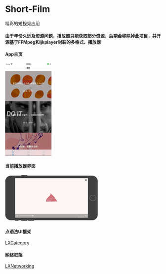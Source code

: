 # Short-Film
精彩的短视频应用

#### 由于年份久远及资源问题，播放器只能获取部分资源，后期会移除掉此项目，并开源基于FFMpeg和ijkplayer封装的多格式、播放器

#### App主页

<div align=left><img width="150" height="300" src="https://github.com/Zomfice/Short-Film/blob/master/source/short-film.gif"/></div>

#### 当前播放器界面

<div align=left><img width="300" height="150" src="https://github.com/Zomfice/Short-Film/blob/master/source/player.png"/></div>


#### 点语法UI框架

[LXCategory](https://github.com/xllpp/LXCategory)

#### 网络框架
[LXNetworking](https://github.com/xllpp/LXNetworking)
